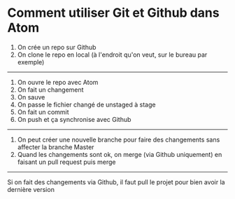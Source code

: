 # Comment utiliser Git et Github dans Atom

1. On crée un repo sur Github
2. On clone le repo en local (à l'endroit qu'on veut, sur le bureau par exemple)

------


1. On ouvre le repo avec Atom
2. On fait un changement
3. On sauve
4. On passe le fichier changé de unstaged à stage
5. On fait un commit
6. On push et ça synchronise avec Github


------

1. On peut créer une nouvelle branche pour faire des changements sans affecter la branche Master
2. Quand les changements sont ok, on merge (via Github uniquement) en faisant un pull request puis merge


-----

Si on fait des changements via Github, il faut pull le projet pour bien avoir la dernière version
